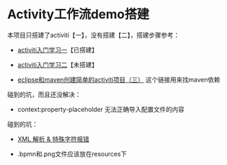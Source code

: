 # **Activity工作流demo搭建**



本项目只搭建了activiti【一】，没有搭建【二】，搭建步骤参考：

- [activiti入门学习一](https://www.cnblogs.com/yangk1996/p/10878449.html)【已搭建】 
- [activiti入门学习二](https://www.cnblogs.com/yangk1996/p/11107911.html)【未搭建】

- [eclipse和maven创建简单的activiti项目（三）](https://blog.csdn.net/weixin_41604362/article/details/81630280) 这个链接用来找maven依赖

碰到的坑，而且还没解决：

- context:property-placeholder 无法正确导入配置文件的内容

碰到的坑：

- [XML 解析 & 特殊字符报错](https://www.cnblogs.com/yuanpx/p/10086544.html)

- .bpmn和.png文件应该放在resources下

  



